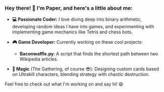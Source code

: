 ### Hey there! 👋 I'm Paper, and here's a little about me:

- **💻 Passionate Coder:** I love diving deep into binary arithmetic, developing random ideas I have into games, and experimenting with implementing game mechanics like Tetris and chess bots.

- **🎮 Game Developer:** Currently working on these cool projects:
  - **Baconwaffle.py**: A script that finds the shortest path between two Wikipedia articles.

- **🎨 Magic** (The Gathering, of course 😎): Designing custom cards based on Ultrakill characters, blending strategy with chaotic destruction.

Feel free to check out what I'm working on and say hi! 😄

